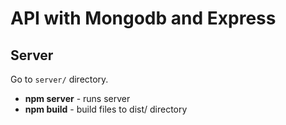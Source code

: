 # API with Mongodb and Express
## Server
Go to `server/` directory.
* **npm server** - runs server
* **npm build** - build files to dist/ directory

